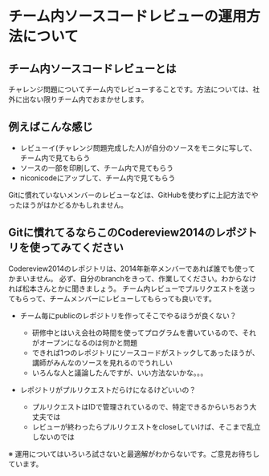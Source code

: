 # チーム内ソースコードレビューの運用方法について

## チーム内ソースコードレビューとは

チャレンジ問題についてチーム内でレビューすることです。方法については、社外に出ない限りチーム内でおまかせします。 

## 例えばこんな感じ

* レビューイ(チャレンジ問題完成した人)が自分のソースをモニタに写して、チーム内で見てもらう
* ソースの一部を印刷して、チーム内で見てもらう
* niconicodeにアップして、チーム内で見てもらう

Gitに慣れていないメンバーのレビューなどは、GitHubを使わずに上記方法でやったほうがはかどるかもしれません。

## Gitに慣れてるならこのCodereview2014のレポジトリを使ってみてください

Codereview2014のレポジトリは、2014年新卒メンバーであれば誰でも使ってかまいません。 
必ず、自分のbranchをきって、作業してください。わからなければ松本さんとかに聞きましょう。 
チーム内レビューでプルリクエストを送ってもらって、チームメンバーにレビューしてもらっても良いです。

* チーム毎にpublicのレポジトリを作ってそこでやるほうが良くない？
  - 研修中とはいえ会社の時間を使ってプログラムを書いているので、それがオープンになるのは何かと問題
  - できれば1つのレポジトリにソースコードがストックしてあったほうが、講師がみんなのソースを見れるのでうれしい
  - いろんな人と議論したんですが、いい方法ないかな。。。

* レポジトリがプルリクエストだらけになるけどいいの？
  - プルリクエストはIDで管理されているので、特定できるからいちおう大丈夫では
  - レビューが終わったらプルリクエストをcloseしていけば、そこまで乱立しないのでは

 
※ 運用についてはいろいろ試さないと最適解がわからないです。ご意見お待ちしています。

